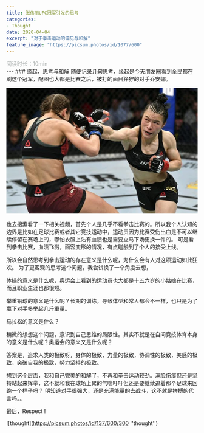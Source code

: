 ```yaml
---
title: 张伟丽UFC冠军引发的思考
categories:
- Thought
date: 2020-04-04
excerpt: "对于拳击运动的偏见与和解"
feature_image: "https://picsum.photos/id/1077/600"
---
```

<div id="阅读时长10min" style="color:rgb(168,173,172)">阅读时长：10min</div>
---
### 缘起，思考与和解
随便记录几句思考，缘起是今天朋友圈看到全民都在刷这个冠军，配图也大都是比赛之后，被打的面目狰狞的对手乔安娜。

![UFC](/assets/otherimg/zhangweili.jpg "UFC")

也去搜索看了一下相关视频，首先个人是几乎不看拳击比赛的。所以我个人认知的边界是比如在足球比赛或者其它竞技运动中，运动员因为比赛受伤出血是不可以继续停留在赛场上的，哪怕衣服上沾有血渍也是需要立马下场更换一件的。
可是看到拳击比赛，血渍飞溅，面容变形的情况，有点碰触到了个人的接受上线。

所以会自然思考到拳击运动的存在意义是什么呢，为什么会有人对这项运动如此狂欢。
为了更客观的思考这个问题，我尝试换了一个角度去想，

体操的意义是什么呢，奥运会上看到的运动员也大都是十五六岁的小姑娘在比赛，而且职业生涯也都很短。

举重铅球的意义是什么呢？长期的训练，导致体型和常人都会不一样，也只是为了赢下对手多举起几斤重量。

马拉松的意义是什么？

稍微的想想这个问题，意识到自己思维的局限性。其实不就是在自问竞技体育本身的意义是什么呢？奥运会的意义又是什么呢？

答案是，追求人类的极致呀，身体的极致，力量的极致，协调性的极致，美感的极致，突破自我的极致，努力坚持的极致。

想到这个层面，我和自己完美的和解了，不再和拳击运动较劲。满脸伤痕但还是坚持站起来挥拳，这不就和我在球场上累的气喘吁吁但还是要继续追着那个足球来回跑一个样子吗？
明知道对手很强大，还是充满能量的去战斗，这不就是拼搏的代言吗。。


最后，Respect !

![thought](https://picsum.photos/id/137/600/300 ''thought'')



                            